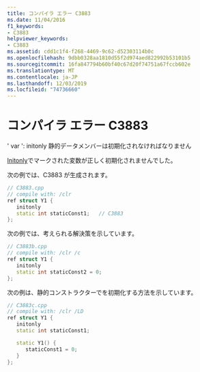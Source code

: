 ```yaml
---
title: コンパイラ エラー C3883
ms.date: 11/04/2016
f1_keywords:
- C3883
helpviewer_keywords:
- C3883
ms.assetid: cdd1c1f4-f268-4469-9c62-d52303114b0c
ms.openlocfilehash: 9dbb0328aa1810d55f2d974aed822992b53101b5
ms.sourcegitcommit: 16fa847794b60bf40c67d20f74751a67fccb602e
ms.translationtype: MT
ms.contentlocale: ja-JP
ms.lasthandoff: 12/03/2019
ms.locfileid: "74736660"
---
```

# <a name="compiler-error-c3883"></a>コンパイラ エラー C3883

' var ': initonly 静的データメンバーは初期化されなければなりません

[Initonly](../../dotnet/initonly-cpp-cli.md)でマークされた変数が正しく初期化されませんでした。

次の例では、C3883 が生成されます。

```cpp
// C3883.cpp
// compile with: /clr
ref struct Y1 {
   initonly
   static int staticConst1;   // C3883
};
```

次の例では、考えられる解決策を示しています。

```cpp
// C3883b.cpp
// compile with: /clr /c
ref struct Y1 {
   initonly
   static int staticConst2 = 0;
};
```

次の例は、静的コンストラクターでを初期化する方法を示しています。

```cpp
// C3883c.cpp
// compile with: /clr /LD
ref struct Y1 {
   initonly
   static int staticConst1;

   static Y1() {
      staticConst1 = 0;
   }
};
```
